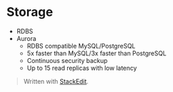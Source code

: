 
# Storage

- RDBS 
- Aurora
	- RDBS compatible MySQL/PostgreSQL
	- 5x faster than MySQL/3x faster than PostgreSQL
	- Continuous security backup
	- Up to 15 read replicas with low latency

> Written with [StackEdit](https://stackedit.io/).
<!--stackedit_data:
eyJoaXN0b3J5IjpbOTEzNzc3OTQ4XX0=
-->